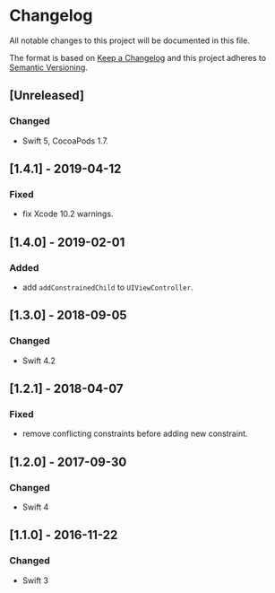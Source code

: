 # Changelog
All notable changes to this project will be documented in this file.

The format is based on [Keep a Changelog](http://keepachangelog.com/en/1.0.0/)
and this project adheres to [Semantic Versioning](http://semver.org/spec/v2.0.0.html).

## [Unreleased]

### Changed
- Swift 5, CocoaPods 1.7.

## [1.4.1] - 2019-04-12

### Fixed
- fix Xcode 10.2 warnings.

## [1.4.0] - 2019-02-01

### Added
- add `addConstrainedChild` to `UIViewController`.

## [1.3.0] - 2018-09-05

### Changed
- Swift 4.2

## [1.2.1] - 2018-04-07

### Fixed
- remove conflicting constraints before adding new constraint.

## [1.2.0] - 2017-09-30

### Changed
- Swift 4

## [1.1.0] - 2016-11-22

### Changed
- Swift 3
